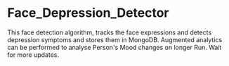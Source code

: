# Face_Depression_Detector
This face detection algorithm, tracks the face expressions and detects depression symptoms and stores them in MongoDB. Augmented analytics can be performed to analyse Person's Mood changes on longer Run. Wait for more updates.
